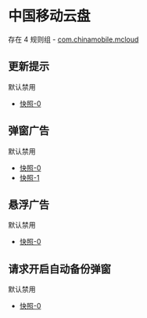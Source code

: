# 中国移动云盘

存在 4 规则组 - [com.chinamobile.mcloud](/src/apps/com.chinamobile.mcloud.ts)

## 更新提示

默认禁用

- [快照-0](https://i.gkd.li/i/12774833)

## 弹窗广告

默认禁用

- [快照-0](https://i.gkd.li/i/13627826)
- [快照-1](https://i.gkd.li/i/13627832)

## 悬浮广告

默认禁用

- [快照-0](https://i.gkd.li/i/13627834)

## 请求开启自动备份弹窗

默认禁用

- [快照-0](https://i.gkd.li/i/13627830)
